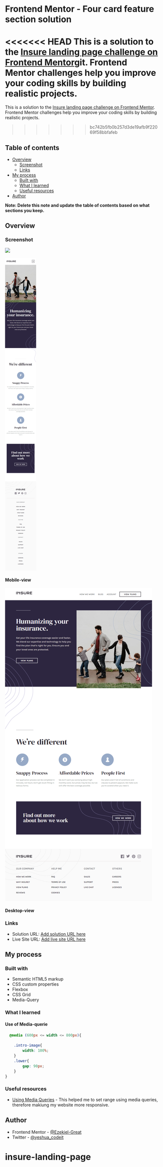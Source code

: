 # Frontend Mentor - Four card feature section solution

<<<<<<< HEAD
This is a solution to the [Insure landing page challenge on Frontend Mentor](https://www.frontendmentor.io/challenges/insure-landing-page-uTU68JV8)git. Frontend Mentor challenges help you improve your coding skills by building realistic projects. 
=======
This is a solution to the [Insure landing page challenge on Frontend Mentor](https://www.frontendmentor.io/challenges/insure-landing-page-uTU68JV8). Frontend Mentor challenges help you improve your coding skills by building realistic projects. 
>>>>>>> bc742b5fb0b257d3de19afb9f22069f58bbfafeb

## Table of contents

- [Overview](#overview)
  - [Screenshot](#screenshot)
  - [Links](#links)
- [My process](#my-process)
  - [Built with](#built-with)
  - [What I learned](#what-i-learned)
  - [Useful resources](#useful-resources)
- [Author](#author)


**Note: Delete this note and update the table of contents based on what sections you keep.**

## Overview


### Screenshot

![](./screenshot.jpg)

![Alt text](images\Insure-landing-page-mobile-view.png)
#### Mobile-view
![Alt text](images\Insure-landing-page-Desktop-view.png)
#### Desktop-view
### Links

- Solution URL: [Add solution URL here](https://github.com/Ezekiel-Great/insure-landing-page)
- Live Site URL: [Add live site URL here](https://your-live-site-url.com)

## My process

### Built with

- Semantic HTML5 markup
- CSS custom properties
- Flexbox
- CSS Grid
- Media-Query

### What I learned
#### Use of Media-querie

```css
  @media (600px <= width <= 800px){
  
    .intro-image{
        width: 100%;
    }
    .lower{
        gap: 90px;
    }
}
```
### Useful resources

- [Using Media Queries](https://developer.mozilla.org/en-US/docs/Web/CSS/CSS_media_queries/Using_media_queries) - This helped me to set range using media queries, therefore makiung my website more responsive.

## Author


- Frontend Mentor - [@Ezekiel-Great](https://www.frontendmentor.io/profile/Ezekiel-Great)
- Twitter - [@yeshua_codeit](https://www.twitter.com/yeshua_codeit )


# insure-landing-page
